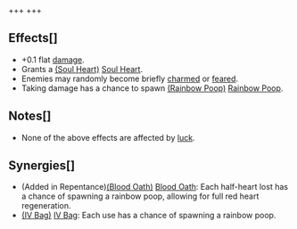 +++
+++

Effects[]
---------


* +0.1 flat [damage](/wiki/Damage "Damage").
* Grants a [(Soul Heart)](/wiki/Soul_Heart "Soul Heart") [Soul Heart](/wiki/Soul_Heart "Soul Heart").
* Enemies may randomly become briefly [charmed](/wiki/Charm "Charm") or [feared](/wiki/Fear "Fear").
* Taking damage has a chance to spawn [(Rainbow Poop)](/wiki/Rainbow_Poop "Rainbow Poop") [Rainbow Poop](/wiki/Rainbow_Poop "Rainbow Poop").


Notes[]
-------


* None of the above effects are affected by [luck](/wiki/Luck "Luck").


Synergies[]
-----------


* (Added in Repentance)[(Blood Oath)](/wiki/Blood_Oath "Blood Oath") [Blood Oath](/wiki/Blood_Oath "Blood Oath"): Each half-heart lost has a chance of spawning a rainbow poop, allowing for full red heart regeneration.
* [(IV Bag)](/wiki/IV_Bag "IV Bag") [IV Bag](/wiki/IV_Bag "IV Bag"): Each use has a chance of spawning a rainbow poop.


